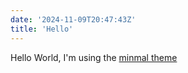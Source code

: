 ```yaml
---
date: '2024-11-09T20:47:43Z'
title: 'Hello'
---
```


Hello World, I'm using the [minmal theme](https://github.com/adityatelange/hugo-PaperMod/wiki/Installation)

